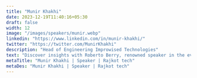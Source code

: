 ```yaml
---
title: "Munir Khakhi"
date: 2023-12-19T11:40:16+05:30
draft: false
width: 12
image: "/images/speakers/munir.webp"
linkedin: "https://www.linkedin.com/in/munir-khakhi/"
twitter: "https://twitter.com/MunirKhakhi"
description: "Head of Engineering Improwised Technologies"
text: "Discover insights with Roberto Berry, renowned speaker in the events industry. Join us at Eventchamp for an unforgettable experience."
metaTitle: "Munir Khakhi | Speaker | Rajkot tech"
metaDes: "Munir Khakhi | Speaker | Rajkot tech"
---
```


